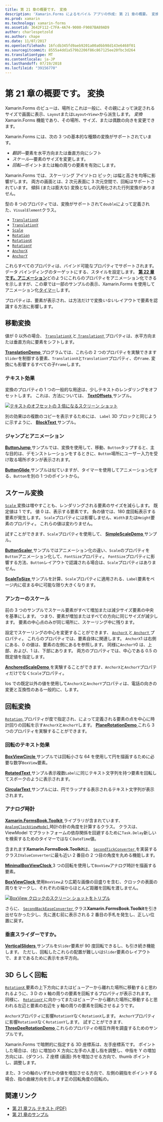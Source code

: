 ```yaml
---
title: 第 21 章の概要です。 変換
description: 'Xamarin.Forms によるモバイル アプリの作成: 第 21 章の概要。 変換'
ms.prod: xamarin
ms.technology: xamarin-forms
ms.assetid: 3642F112-C7FA-4A74-9000-F9087BA89AD9
author: charlespetzold
ms.author: chape
ms.date: 11/07/2017
ms.openlocfilehash: 16fcdb345fd9aeb9201a00a0bb98d143e6468f01
ms.sourcegitcommit: 8555a4dd1a579b2206f86c867125ee20fbc3d264
ms.translationtype: MT
ms.contentlocale: ja-JP
ms.lasthandoff: 07/19/2018
ms.locfileid: "39156770"
---
```

# <a name="summary-of-chapter-21-transforms"></a>第 21 章の概要です。 変換

Xamarin.Forms のビューは、場所とこれは一般に、その親によって決定されるサイズで画面に表示、`Layout`または`Layout<View>`から派生します。 *変換*Xamarin.Forms 機能であり、その場所、サイズ、または偶数の向きを変更できます。

Xamarin.Forms には、次の 3 つの基本的な種類の変換がサポートされています。

- *翻訳*&mdash;要素を水平方向または垂直方向にシフト
- *スケール*&mdash;要素のサイズを変更します。
- *回転*&mdash;ポイントまたは軸の周りの要素を有効にします。

Xamarin.Forms では、スケーリング アイソトロ ピック; は幅と高さを均等に影響がします。 両方の画面とは、2 次元表面に 3 次元空間で、回転はサポートされています。 傾斜 (または膨大な) 変換となしの汎用化された行列変換がありません。

型の 8 つのプロパティでは、変換がサポートされて`double`によって定義された、`VisualElement`クラス。

- [`TranslationX`](xref:Xamarin.Forms.VisualElement.TranslationX)
- [`TranslationY`](xref:Xamarin.Forms.VisualElement.TranslationY)
- [`Scale`](xref:Xamarin.Forms.VisualElement.Scale)
- [`Rotation`](xref:Xamarin.Forms.VisualElement.Rotation)
- [`RotationX`](xref:Xamarin.Forms.VisualElement.RotationX)
- [`RotationY`](xref:Xamarin.Forms.VisualElement.RotationY)
- [`AnchorX`](xref:Xamarin.Forms.VisualElement.AnchorX)
- [`AnchorY`](xref:Xamarin.Forms.VisualElement.AnchorY)

これらすべてのプロパティは、バインド可能なプロパティでサポートされます。 データ バインディングのターゲットにする、スタイルを設定します。 [**第 22 章です。アニメーション**](~/xamarin-forms/creating-mobile-apps-xamarin-forms/summaries/chapter22.md)どのようにこれらのプロパティをアニメーション化できるを示しますが、この章では一部のサンプルの表示、Xamarin.Forms を使用してアニメーション化[タイマー](~/xamarin-forms/platform/device.md#Device_StartTimer)します。

プロパティは、要素が表示され、は方法だけで変換*いない*レイアウトで要素を認識する方法に影響します。

## <a name="the-translation-transform"></a>移動変換

値が 0 以外の場合、 [ `TranslationX` ](xref:Xamarin.Forms.VisualElement.TranslationX)と[ `TranslationY` ](xref:Xamarin.Forms.VisualElement.TranslationY)プロパティは、水平方向または垂直方向に要素をシフトします。

[ **TranslationDemo** ](https://github.com/xamarin/xamarin-forms-book-samples/tree/master/Chapter21/TranslationDemo)プログラムでは、これらの 2 つのプロパティを実験できます`Slider`を制御する要素、`TranslationX`と`TranslationY`プロパティ、の`Frame`. 変換にも影響するすべての子`Frame`します。

### <a name="text-effects"></a>テキスト効果

変換のプロパティの 1 つの一般的な用途は、少しテキストのレンダリングをオフセットします。 これは、方法については、 [ **TextOffsets** ](https://github.com/xamarin/xamarin-forms-book-samples/tree/master/Chapter21/TextOffsets)サンプル。

[![テキストのオフセットの 3 倍になるスクリーン ショット](images/ch21fg03-small.png "テキスト オフセット")](images/ch21fg03-large.png#lightbox "テキスト オフセット")

別の効果はの複数のコピーを表示するためには、 `Label` 3D ブロックと同じように示すように、 [ **BlockText** ](https://github.com/xamarin/xamarin-forms-book-samples/tree/master/Chapter21/BlockText)サンプル。

### <a name="jumps-and-animations"></a>ジャンプとアニメーション

[ **ButtonJump** ](https://github.com/xamarin/xamarin-forms-book-samples/tree/master/Chapter21/ButtonJump)サンプルでは、変換を使用して、移動、`Button`タップすると、主な目的は、デモンストレーションをするときに、`Button`場所にユーザー入力を受け取る場所ボタンが表示されます。

[ **ButtonGlide** ](https://github.com/xamarin/xamarin-forms-book-samples/tree/master/Chapter21/ButtonGlide)サンプルは似ていますが、タイマーを使用してアニメーション化する、`Button`を別の 1 つのポイントから。

## <a name="the-scale-transform"></a>スケール変換

[ `Scale` ](xref:Xamarin.Forms.VisualElement.Scale)変換は増やすことも、レンダリングされる要素のサイズを減らします。 既定値は 1 です。 値 0 は、表示する要素です。 負の値では、180 度回転表示する要素が発生します。 `Scale`プロパティには影響しません、`Width`または`Height`要素のプロパティ。 これらの値は変わりません。

試すことができます、`Scale`プロパティを使用して、 [ **SimpleScaleDemo** ](https://github.com/xamarin/xamarin-forms-book-samples/tree/master/Chapter21/SimpleScaleDemo)サンプル。

[ **ButtonScaler** ](https://github.com/xamarin/xamarin-forms-book-samples/tree/master/Chapter21/ButtonScaler)サンプルではアニメーション化の違い、`Scale`のプロパティを`Button`アニメーション化して、`FontSize`プロパティ。 `FontSize`プロパティに影響する方法、`Button`レイアウトで認識される場合は、`Scale`プロパティはありません。

[ **ScaleToSize** ](https://github.com/xamarin/xamarin-forms-book-samples/tree/master/Chapter21/ScaleToSize)サンプルを計算、`Scale`プロパティに適用される、`Label`要素をページ内に収まる中に可能な限り大きくなります。

### <a name="anchoring-the-scale"></a>アンカーのスケール

前の 3 つのサンプルでスケール要素がすべて増加または減少サイズ要素の中央を基準にします。 つまり、要素が増加またはすべての方向に同じサイズが減少します。 要素の中心点のみが同じ場所に、スケーリング中に残ります。

設定でスケーリングの中心を変更することができます、 [ `AnchorX` ](xref:Xamarin.Forms.VisualElement.AnchorX)と[ `AnchorY` ](xref:Xamarin.Forms.VisualElement.AnchorY)プロパティ。 これらのプロパティでは、要素自体に関連します。 `AnchorX`1 は右側にある、0 の値は、要素の左側にあるを参照します。 同様に`AnchorY`0 は、上部、および、1 は、下部にあります。 両方のプロパティでは、中心である 0.5 の既定値を指定します。

[ **AnchoredScaleDemo** ](https://github.com/xamarin/xamarin-forms-book-samples/tree/master/Chapter21/AnchoredScaleDemo)を実験することができます、`AnchorX`と`AnchorY`プロパティだけでなく`Scale`プロパティ。

Ios での既定以外の値を使用して`AnchorX`と`AnchorY`プロパティは、電話の向きの変更と互換性のある一般的に、します。

## <a name="the-rotation-transform"></a>回転変換

[ `Rotation` ](xref:Xamarin.Forms.VisualElement.Rotation)プロパティが度で指定され、によって定義される要素の点を中心に時計回りの回転を示す`AnchorX`と`AnchorY`します。 [ **PlaneRotationDemo** ](https://github.com/xamarin/xamarin-forms-book-samples/tree/master/Chapter21/PlaneRotationDemo)これら 3 つのプロパティを実験することができます。

### <a name="rotated-text-effects"></a>回転のテキスト効果

[ **BoxViewCircle** ](https://github.com/xamarin/xamarin-forms-book-samples/tree/master/Chapter21/BoxViewCircle)サンプルでは回転小さな 64 を使用して円を描画するために必要な数学`BoxView`要素。

[ **RotatedText** ](https://github.com/xamarin/xamarin-forms-book-samples/tree/master/Chapter21/RotatedText)サンプル表示複数`Label`に同じテキスト文字列を持つ要素を回転してスポークのように表示されます。

[ **CircularText** ](https://github.com/xamarin/xamarin-forms-book-samples/tree/master/Chapter21/CircularText)サンプルには、円でラップする表示されるテキスト文字列が表示されます。

### <a name="an-analog-clock"></a>アナログ時計

[ **Xamarin.FormsBook.Toolkit** ](https://github.com/xamarin/xamarin-forms-book-samples/tree/master/Libraries/Xamarin.FormsBook.Toolkit)ライブラリが含まれています、 [ `AnalogClockViewModel` ](https://github.com/xamarin/xamarin-forms-book-samples/blob/master/Libraries/Xamarin.FormsBook.Toolkit/Xamarin.FormsBook.Toolkit/AnalogClockViewModel.cs)時計の針の角度を計算するクラス。 クラスは、ViewModel でプラットフォームの依存関係を回避するために`Task.Delay`新しいを検索するためのタイマーではなく`DateTime`値。

含まれます**Xamarin.FormsBook.Toolkit**は、 [ `SecondTickConverter` ](https://github.com/xamarin/xamarin-forms-book-samples/blob/master/Libraries/Xamarin.FormsBook.Toolkit/Xamarin.FormsBook.Toolkit/SecondTickConverter.cs)を実装するクラス`IValueConverter`に最も近い 2 番目の 2 つ目の角度を丸める機能します。

[ **MinimalBoxViewClock** ](https://github.com/xamarin/xamarin-forms-book-samples/tree/master/Chapter21/MinimalBoxViewClock) 3 つの回転を使用して`BoxView`アナログ時計を描画する要素。

[ **BoxViewClock** ](https://github.com/xamarin/xamarin-forms-book-samples/tree/master/Chapter21/BoxViewClock)使用`BoxView`より広範な画像の目盛りを含む、クロックの表面の周りをマークし、それぞれの端からほとんど距離を回転を渡しません。

[![BoxView クロックのスクリーン ショットをトリプル](images/ch21fg17-small.png "アナログ クロック表面")](images/ch21fg17-large.png#lightbox "アナログ時計の表面")

さらに、 [ `SecondBackEaseConverter` ](https://github.com/xamarin/xamarin-forms-book-samples/blob/master/Libraries/Xamarin.FormsBook.Toolkit/Xamarin.FormsBook.Toolkit/SecondBackEaseConverter.cs)クラス**Xamarin.FormsBook.Toolkit**を引き出せなかった少し、先に進む前に表示される 2 番目の手札を発生し、正しい位置に戻す。

### <a name="vertical-sliders"></a>垂直スライダーですか。

[ **VerticalSliders** ](https://github.com/xamarin/xamarin-forms-book-samples/tree/master/Chapter21/VerticalSliders)サンプルを`Slider`要素が 90 度回転できるし、も引き続き機能します。 ただし、回転したこれらの配置が難しいは`Slider`要素のレイアウトで、ままであるために表示を水平方向。

## <a name="3d-ish-rotations"></a>3D らしく回転

[ `RotationX` ](xref:Xamarin.Forms.VisualElement.RotationX)要素の上下方向にまたはビューアーから離れた場所に移動すると思われるように、3 D の x 軸の周りの要素を回転するプロパティが表示されます。 同様に、 [ `RotationY` ](xref:Xamarin.Forms.VisualElement.RotationY)に向かってまたはビューアーから離れた場所に移動すると思われる左辺と要素の右辺を y 軸の周りの要素を回転させるようです。

`AnchorX`プロパティに影響`RotationY`なく`RotationX`します。 `AnchorY`プロパティに影響`RotationX`なく`RotationY`します。 試すことができます、 [ **ThreeDeeRotationDemo** ](https://github.com/xamarin/xamarin-forms-book-samples/tree/master/Chapter21/ThreeDeeRotationDemo)これらのプロパティの相互作用を調査するためのサンプルです。

Xamarin.Forms で暗黙的に指定する 3D 座標系は、左手座標系です。 ポイントした場合は、(右) に増加の X 方向に左手の人差し指を調整し、中指を Y の増加方向には、(ダウン)、Z 座標 (画面) 外を増加させる方向で、thumb ポイントし、調整します。

また、3 つの軸のいずれかの値を増加させる方向で、左側の親指をポイントする場合、指の曲線方向を示します正の回転角度の回転の。



## <a name="related-links"></a>関連リンク

- [第 21 章フル テキスト (PDF)](https://download.xamarin.com/developer/xamarin-forms-book/XamarinFormsBook-Ch21-Apr2016.pdf)
- [第 21 章のサンプル](https://github.com/xamarin/xamarin-forms-book-samples/tree/master/Chapter21)

